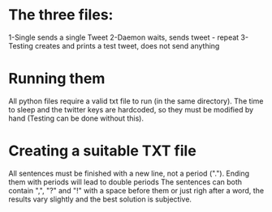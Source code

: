 # The three files:

1-Single sends a single Tweet
2-Daemon waits, sends tweet - repeat
3-Testing creates and prints a test tweet, does not send anything

# Running them

All python files require a valid txt file to run (in the same directory).
The time to sleep and the twitter keys are hardcoded, so they must be modified by hand (Testing can be done without this).

# Creating a suitable TXT file

All sentences must be finished with a new line, not a period ("."). Ending them with periods will lead to double periods
The sentences can both contain ",", "?" and "!" with a space before them or just righ after a word, the results vary slightly and the best solution is subjective.
